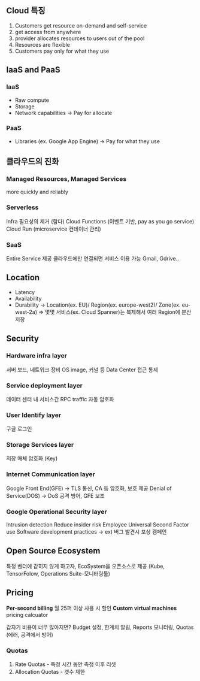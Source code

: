 ## Cloud 특징
1. Customers get resource on-demand and self-service
2. get access from anywhere
3. provider allocates resources to users out of the pool
4. Resources are flexible
5. Customers pay only for what they use
## IaaS and PaaS
### IaaS
- Raw compute
- Storage
- Network capabilities
  -> Pay for allocate
### PaaS
- Libraries (ex. Google App Engine)
  -> Pay for what they use
## 클라우드의 진화
### Managed Resources, Managed Services
more quickly and reliably
### Serverless
Infra 필요성의 제거 (람다)
Cloud Functions (이벤트 기반, pay as you go service)
Cloud Run (microservice 컨테이너 관리)
### SaaS
Entire Service 제공
클라우드에만 연결되면 서비스 이용 가능
Gmail, Gdrive..
## Location
- Latency
- Availability
- Durability
-> Location(ex. EU)/ Region(ex. europe-west2)/ Zone(ex. eu-west-2a)
=> 몇몇 서비스(ex. Cloud Spanner)는 복제해서 여러 Region에 분산 저장
## Security
### Hardware infra layer
서버 보드, 네트워크 장비
OS image, 커널 등
Data Center 접근 통제
### Service deployment layer
데이터 센터 내 서비스간 RPC traffic 자동 암호화
### User Identify layer
구글 로그인
### Storage Services layer
저장 매체 암호화 (Key)
### Internet Communication layer
Google Front End(GFE) -> TLS 통신, CA 등 암호화, 보호 제공
Denial of Service(DOS) -> DoS 공격 방어, GFE 보조
### Google Operational Security layer
Intrusion detection
Reduce insider risk
Employee Universal Second Factor use
Software development practices
-> ex) 버그 발견시 포상 캠페인
## Open Source Ecosystem
특정 벤더에 갇히지 않게 하고자, EcoSystem을 오픈소스로 제공 (Kube, TensorFolow, Operations Suite-모니터링툴)
## Pricing
**Per-second billing**
월 25퍼 이상 사용 시 할인
**Custom virtual machines**
pricing calcuator

갑자기 비용이 너무 많아지면?
Budget 설정, 한계치 알림, Reports 모니터링, Quotas (에러, 공격에서 방어)
### Quotas
1. Rate Quotas - 특정 시간 동안 측정 이후 리셋
2. Allocation Quotas - 갯수 제한

